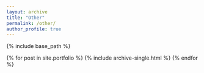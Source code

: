 ```yaml
---
layout: archive
title: "Other"
permalink: /other/
author_profile: true
---
```


{% include base_path %}


{% for post in site.portfolio %}
  {% include archive-single.html %}
{% endfor %}


